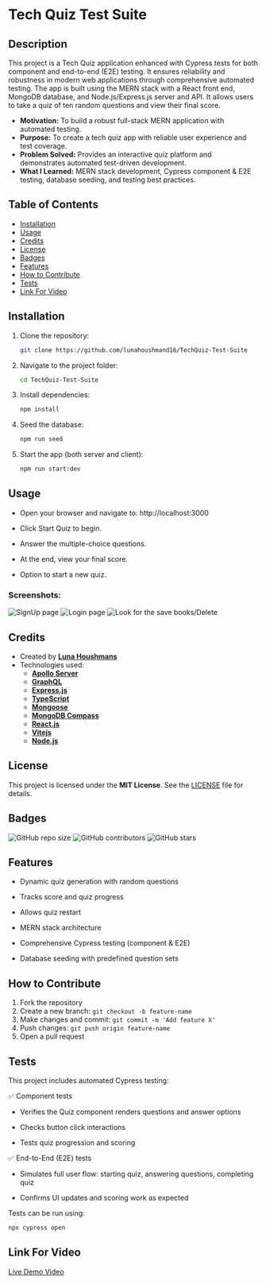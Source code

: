 # Tech Quiz Test Suite

## Description

This project is a Tech Quiz application enhanced with Cypress tests for both component and end-to-end (E2E) testing. It ensures reliability and robustness in modern web applications through comprehensive automated testing.
The app is built using the MERN stack with a React front end, MongoDB database, and Node.js/Express.js server and API. It allows users to take a quiz of ten random questions and view their final score.

- **Motivation:** To build a robust full-stack MERN application with automated testing.
- **Purpose:** To create a tech quiz app with reliable user experience and test coverage.
- **Problem Solved:** Provides an interactive quiz platform and demonstrates automated test-driven development.
- **What I Learned:** MERN stack development, Cypress component & E2E testing, database seeding, and testing best practices.

## Table of Contents

- [Installation](#installation)
- [Usage](#usage)
- [Credits](#credits)
- [License](#license)
- [Badges](#badges)
- [Features](#features)
- [How to Contribute](#how-to-contribute)
- [Tests](#tests)
- [Link For Video](#link-for-video)

## Installation

1. Clone the repository:
   ```sh
   git clone https://github.com/lunahoushmand16/TechQuiz-Test-Suite
   ```
2. Navigate to the project folder:
   ```sh
   cd TechQuiz-Test-Suite 
   ```
3. Install dependencies:
    ```sh
   npm install
   ```
4. Seed the database:
   ```sh
   npm run seed
   ```
5. Start the app (both server and client):
   ```sh
   npm run start:dev
   ```

## Usage

- Open your browser and navigate to: http://localhost:3000

- Click Start Quiz to begin.

- Answer the multiple-choice questions.

- At the end, view your final score.

- Option to start a new quiz.

### Screenshots:

![SignUp page](./Assets/Sign-in%20page.png)
![Login page](./Assets/login%20page.png)
![Look for the save books/Delete](./Assets/Search%20for%20Book.png)

## Credits

- Created by **[Luna Houshmans](https://github.com/lunahoushmand16)**
- Technologies used: 
  - **[Apollo Server](https://www.apollo.io/)**
  - **[GraphQL](https://graphql.org/)**
  - **[Express.js](https://expressjs.com/)**
  - **[TypeScript](https://www.typescriptlang.org/)**
  - **[Mongoose](https://mongoosejs.com/)**
  - **[MongoDB Compass](https://www.mongodb.com/products/tools/compass)**
  - **[React.js](https://react.dev/)**
  - **[Vitejs](https://vite.dev/)**
   - **[Node.js](https://nodejs.org/en)**

## License

This project is licensed under the **MIT License**. See the [LICENSE](LICENSE) file for details.

## Badges

![GitHub repo size](https://img.shields.io/github/repo-size/lunahoushmand16/TechQuiz-Test-Suite)
![GitHub contributors](https://img.shields.io/github/contributors/lunahoushmand16/TechQuiz-Test-Suite)
![GitHub stars](https://img.shields.io/github/stars/lunahoushmand16/TechQuiz-Test-Suite?style=social)

## Features

- Dynamic quiz generation with random questions

- Tracks score and quiz progress

- Allows quiz restart

- MERN stack architecture

- Comprehensive Cypress testing (component & E2E)

- Database seeding with predefined question sets

## How to Contribute

1. Fork the repository
2. Create a new branch: `git checkout -b feature-name`
3. Make changes and commit: `git commit -m 'Add feature X'`
4. Push changes: `git push origin feature-name`
5. Open a pull request

## Tests
This project includes automated Cypress testing:

✅ Component tests

 - Verifies the Quiz component renders questions and answer options

 - Checks button click interactions

 - Tests quiz progression and scoring

✅ End-to-End (E2E) tests

 - Simulates full user flow: starting quiz, answering questions, completing quiz

 - Confirms UI updates and scoring work as expected

Tests can be run using:
  ```sh
  npx cypress open
  ```

## Link For Video

[Live Demo Video]()
